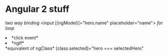 # Angular 2 stuff

*two way binding*
<input [(ngModel)]="hero.name" placeholder="name">
*for loop*
<li *ngFor="let hero of heroes">
*click event*
<li (click)="onSelect(hero)">
*ngIf*
<div *ngIf="selectedHero">
*equivalent of ngClass*
[class.selected]="hero === selectedHero"
